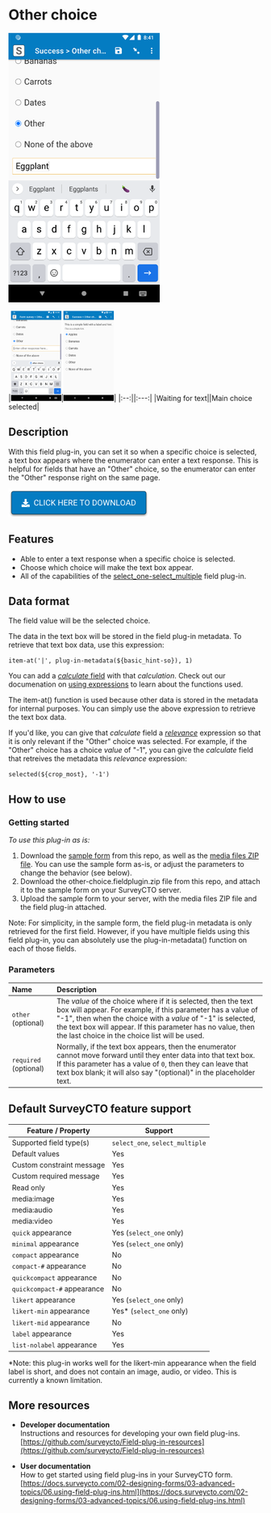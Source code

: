 # Other choice

<img src="extras/readme-images/text_box_revealed.png" width="300px">

|<img src="extras/readme-images/blank_box.png" width="100px">|<img src="extras/readme-images/main_choice.png" width="100px">|
|:--:||:---:|
|Waiting for text||Main choice selected|

## Description

With this field plug-in, you can set it so when a specific choice is selected, a text box appears where the enumerator can enter a text response. This is helpful for fields that have an "Other" choice, so the enumerator can enter the "Other" response right on the same page.

[![Download now](extras/readme-images/download-button.png)](https://github.com/surveycto/other-choice/raw/master/other-choice.fieldplugin.zip)

## Features

* Able to enter a text response when a specific choice is selected.
* Choose which choice will make the text box appear.
* All of the capabilities of the [select_one-select_multiple](https://github.com/surveycto/select_one-select_multiple/blob/master/README.md) field plug-in.

## Data format

The field value will be the selected choice.

The data in the text box will be stored in the field plug-in metadata. To retrieve that text box data, use this expression:

    item-at('|', plug-in-metadata(${basic_hint-so}), 1)

You can add a [*calculate* field](https://docs.surveycto.com/02-designing-forms/01-core-concepts/03zb.field-types-calculate.html) with that *calculation*. Check out our documenation on [using expressions](https://docs.surveycto.com/02-designing-forms/01-core-concepts/09.expressions.html) to learn about the functions used.

The item-at() function is used because other data is stored in the metadata for internal purposes. You can simply use the above expression to retrieve the text box data.

If you'd like, you can give that *calculate* field a *[relevance](https://docs.surveycto.com/02-designing-forms/01-core-concepts/08.relevance.html)* expression so that it is only relevant if the "Other" choice was selected. For example, if the "Other" choice has a choice *value* of "-1", you can give the *calculate* field that retreives the metadata this *relevance* expression:

    selected(${crop_most}, '-1')

## How to use

### Getting started

*To use this plug-in as is:*

1. Download the [sample form](https://github.com/scto-sandbox/other-choice/raw/master/extras/sample-form/Other%20choice%20sample%20form.xlsx) from this repo, as well as the [media files ZIP file](https://github.com/scto-sandbox/other-choice/raw/master/extras/sample-form/media.zip). You can use the sample form as-is, or adjust the parameters to change the behavior (see below).
1. Download the other-choice.fieldplugin.zip file from this repo, and attach it to the sample form on your SurveyCTO server.
1. Upload the sample form to your server, with the media files ZIP file and the field plug-in attached.

Note: For simplicity, in the sample form, the field plug-in metadata is only retrieved for the first field. However, if you have multiple fields using this field plug-in, you can absolutely use the plug-in-metadata() function on each of those fields.

### Parameters

|Name|Description|
|:--|:--|
|`other` (optional)|The *value* of the choice where if it is selected, then the text box will appear. For example, if this parameter has a value of "-1", then when the choice with a *value* of "-1" is selected, the text box will appear. If this parameter has no value, then the last choice in the choice list will be used.|
|`required` (optional)|Normally, if the text box appears, then the enumerator cannot move forward until they enter data into that text box. If this parameter has a value of `0`, then they can leave that text box blank; it will also say "(optional)" in the placeholder text.|

## Default SurveyCTO feature support

| Feature / Property | Support |
| --- | --- |
| Supported field type(s) | `select_one`, `select_multiple`|
| Default values | Yes |
| Custom constraint message | Yes |
| Custom required message | Yes |
| Read only | Yes |
| media:image | Yes |
| media:audio | Yes |
| media:video | Yes |
| `quick` appearance | Yes (`select_one` only) |
| `minimal` appearance | Yes (`select_one` only) |
| `compact` appearance | No |
| `compact-#` appearance | No |
| `quickcompact` appearance | No |
| `quickcompact-#` appearance | No |
| `likert` appearance | Yes (`select_one` only) |
| `likert-min` appearance | Yes* (`select_one` only) |
| `likert-mid` appearance | No |
| `label` appearance | Yes |
| `list-nolabel` appearance | Yes |

*Note: this plug-in works well for the likert-min appearance when the field label is short, and does not contain an image, audio, or video. This is currently a known limitation.

## More resources

* **Developer documentation**  
Instructions and resources for developing your own field plug-ins.  
[https://github.com/surveycto/Field-plug-in-resources](https://github.com/surveycto/Field-plug-in-resources)

* **User documentation**  
How to get started using field plug-ins in your SurveyCTO form.  
[https://docs.surveycto.com/02-designing-forms/03-advanced-topics/06.using-field-plug-ins.html](https://docs.surveycto.com/02-designing-forms/03-advanced-topics/06.using-field-plug-ins.html)
